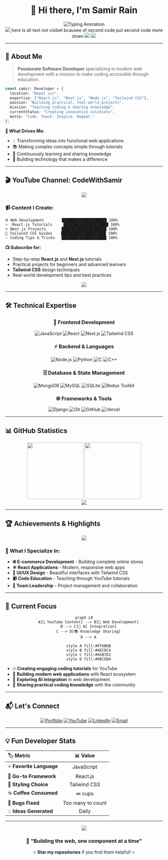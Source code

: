 # <div align="center">👋 Hi there, I'm **Samir Rain**</div>

<div align="center"> <img src="https://readme-typing-svg.herokuapp.com?font=JetBrains+Mono&weight=600&height=180&size=28&duration=3000&pause=1000&color=00D9FF&center=true&vCenter=true&multiline=true&width=600&height=100&lines=Software+Developer;YouTube+Content+Creator;React+%26+Next.js+Enthusiast" alt="Typing Animation" /> </div> <div align="center"> <a href="https://www.youtube.com/channel/CodeWithSamir"> <img src="https://api.visitorbadge.io/api/VisitorHit?user=codewithsamir&countColor=%237B1E7A&style=flat-square&labelColor=black" /> </a > here is all text not visibel bcausee of second code put second code more down <img src="https://img.shields.io/github/followers/CodeWithSamir?label=Follow&style=flat-square&color=7B1E7A&labelColor=black" /> <img src="https://komarev.com/ghpvc/?username=CodeWithSamir&style=flat-square&color=7B1E7A" /> </div>


---

## 🚀 About Me

> **Passionate Software Developer** specializing in modern web development with a mission to make coding accessible through education.

```typescript
const samir: Developer = {
  location: "Nepal 🇳🇵",
  expertise: ["React.js", "Next.js", "Node.js", "Tailwind CSS"],
  passion: "Building practical, real-world projects",
  mission: "Teaching coding & sharing knowledge",
  currentStatus: "Creating innovative solutions",
  motto: "Code. Teach. Inspire. Repeat."
};
```

**🎯 What Drives Me:**
- 💡 Transforming ideas into functional web applications
- 📚 Making complex concepts simple through tutorials
- 🌱 Continuously learning and sharing knowledge
- 🤝 Building technology that makes a difference

---

## 🎬 YouTube Channel: **CodeWithSamir**

<div align="center">
  <a href="https://www.youtube.com/channel/CodeWithSamir">
    <img src="https://img.shields.io/badge/YouTube-CodeWithSamir-FF0000?style=for-the-badge&logo=youtube&logoColor=white&labelColor=black" />
  </a>
</div>

### 📹 Content I Create:
```
🌐 Web Development        ████████████████████ 100%
⚛️  React.js Tutorials     ████████████████████ 100%
🔥 Next.js Projects       ████████████████████ 100%
🎨 Tailwind CSS Guides    ████████████████████ 100%
💡 Coding Tips & Tricks   ████████████████████ 100%
```

**📺 Subscribe for:**
- Step-by-step **React.js** and **Next.js** tutorials
- Practical projects for beginners and advanced learners
- **Tailwind CSS** design techniques
- Real-world development tips and best practices

<div align="center">
  <a href="https://www.youtube.com/channel/CodeWithSamir?sub_confirmation=1">
    <img src="https://img.shields.io/badge/Subscribe%20Now-FF0000?style=for-the-badge&logo=youtube&logoColor=white" />
  </a>
</div>

---

## 🛠️ Technical Expertise

<div align="center">

### 🎨 Frontend Development
![JavaScript](https://img.shields.io/badge/JavaScript-F7DF1E?style=for-the-badge&logo=javascript&logoColor=black)
![React](https://img.shields.io/badge/React-61DAFB?style=for-the-badge&logo=react&logoColor=black)
![Next.js](https://img.shields.io/badge/Next.js-000000?style=for-the-badge&logo=next.js&logoColor=white)
![Tailwind CSS](https://img.shields.io/badge/Tailwind_CSS-06B6D4?style=for-the-badge&logo=tailwind-css&logoColor=white)

### ⚡ Backend & Languages
![Node.js](https://img.shields.io/badge/Node.js-339933?style=for-the-badge&logo=node.js&logoColor=white)
![Python](https://img.shields.io/badge/Python-3776AB?style=for-the-badge&logo=python&logoColor=white)
![C](https://img.shields.io/badge/C-A8B9CC?style=for-the-badge&logo=c&logoColor=black)
![C++](https://img.shields.io/badge/C++-00599C?style=for-the-badge&logo=cplusplus&logoColor=white)

### 🗄️ Database & State Management
![MongoDB](https://img.shields.io/badge/MongoDB-47A248?style=for-the-badge&logo=mongodb&logoColor=white)
![MySQL](https://img.shields.io/badge/MySQL-4479A1?style=for-the-badge&logo=mysql&logoColor=white)
![SQLite](https://img.shields.io/badge/SQLite-003B57?style=for-the-badge&logo=sqlite&logoColor=white)
![Redux Toolkit](https://img.shields.io/badge/Redux_Toolkit-764ABC?style=for-the-badge&logo=redux&logoColor=white)

### 🌐 Frameworks & Tools
![Django](https://img.shields.io/badge/Django-092E20?style=for-the-badge&logo=django&logoColor=white)
![Git](https://img.shields.io/badge/Git-F05032?style=for-the-badge&logo=git&logoColor=white)
![GitHub](https://img.shields.io/badge/GitHub-181717?style=for-the-badge&logo=github&logoColor=white)
![Vercel](https://img.shields.io/badge/Vercel-000000?style=for-the-badge&logo=vercel&logoColor=white)

</div>

---

## 📊 GitHub Statistics

<div align="center">
  <img height="180em" src="https://github-readme-stats.vercel.app/api?username=CodeWithSamir&show_icons=true&theme=tokyonight&include_all_commits=true&count_private=true&hide_border=true&bg_color=0D1117&title_color=00D9FF&icon_color=00D9FF&text_color=FFFFFF"/>
  <img height="180em" src="https://github-readme-stats.vercel.app/api/top-langs/?username=CodeWithSamir&layout=compact&langs_count=8&theme=tokyonight&hide_border=true&bg_color=0D1117&title_color=00D9FF&text_color=FFFFFF"/>
</div>

<div align="center">
  <img src="https://github-readme-streak-stats.herokuapp.com/?user=CodeWithSamir&theme=tokyonight&hide_border=true&background=0D1117&stroke=00D9FF&ring=00D9FF&fire=FF6B6B&currStreakLabel=00D9FF" />
</div>

---

## 🏆 Achievements & Highlights

<div align="center">
  <img src="https://github-profile-trophy.vercel.app/?username=CodeWithSamir&theme=algolia&no-frame=true&no-bg=true&margin-w=4&row=2&column=4" />
</div>

### 🎯 What I Specialize In:
- **🌐 E-commerce Development** - Building complete online stores
- **⚛️ React Applications** - Modern, responsive web apps
- **🎨 UI/UX Design** - Beautiful interfaces with Tailwind CSS
- **📹 Code Education** - Teaching through YouTube tutorials
- **👥 Team Leadership** - Project management and collaboration

---

## 🌟 Current Focus

<div align="center">
  
```mermaid
graph LR
    A[🎥 YouTube Content] --> B[📱 Web Development]
    B --> C[🤖 AI Integration]
    C --> D[📚 Knowledge Sharing]
    D --> A
    
    style A fill:#FF6B6B
    style B fill:#4ECDC4
    style C fill:#45B7D1
    style D fill:#96CEB4
```

</div>

- 🔥 **Creating engaging coding tutorials** for YouTube
- 🚀 **Building modern web applications** with React ecosystem
- 🤖 **Exploring AI integration** in web development
- 📖 **Sharing practical coding knowledge** with the community

---

## 📬 Let's Connect

<div align="center">

[![Portfolio](https://img.shields.io/badge/🌐_Portfolio-samirrain.com.np-00D9FF?style=for-the-badge&labelColor=black)](https://samirrain.com.np/)
[![YouTube](https://img.shields.io/badge/📺_YouTube-CodeWithSamir-FF0000?style=for-the-badge&labelColor=black)](https://www.youtube.com/channel/CodeWithSamir)
[![LinkedIn](https://img.shields.io/badge/💼_LinkedIn-Samir_Rain-0A66C2?style=for-the-badge&labelColor=black)](https://np.linkedin.com/in/samir-rain-0467b7259?trk=people-guest_people_search-card)
[![Email](https://img.shields.io/badge/📧_Email-codewithsamir@gmail.com-EA4335?style=for-the-badge&labelColor=black)](mailto:codewithsamir@gmail.com)

</div>

---

## 💡 Fun Developer Stats

<div align="center">

| 🏷️ **Metric** | 📊 **Value** |
|:---|:---:|
| ⭐ **Favorite Language** | JavaScript |
| 🚀 **Go-to Framework** | React.js |
| 🎨 **Styling Choice** | Tailwind CSS |
| ☕ **Coffee Consumed** | ∞ cups |
| 🐛 **Bugs Fixed** | Too many to count |
| 💡 **Ideas Generated** | Daily |

</div>

---

<div align="center">
  <img src="https://capsule-render.vercel.app/api?type=waving&color=gradient&customColorList=12&height=120&section=footer&text=Thanks%20for%20visiting!&fontSize=30&fontColor=ffffff&animation=twinkling" />
</div>

<div align="center">
  
### 🚀 **"Building the web, one component at a time"**

⭐ **Star my repositories** if you find them helpful! ⭐

</div>
